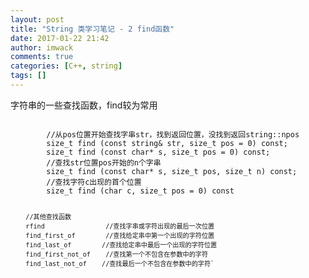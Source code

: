 ```yaml
---
layout: post
title: "String 类学习笔记 - 2 find函数"
date: 2017-01-22 21:42
author: imwack
comments: true
categories: [C++, string]
tags: []
---
```

字符串的一些查找函数，find较为常用


<code class="">
        //从pos位置开始查找字串str，找到返回位置，没找到返回string::npos
        size_t find (const string&amp; str, size_t pos = 0) const;
        size_t find (const char* s, size_t pos = 0) const;
        //查找str位置pos开始的n个字串
        size_t find (const char* s, size_t pos, size_t n) const;    
        //查找字符c出现的首个位置
        size_t find (char c, size_t pos = 0) const
    
        //其他查找函数
        rfind                //查找字串或字符出现的最后一次位置
        find_first_of        //查找给定串中第一个出现的字符位置
        find_last_of        //查找给定串中最后一个出现的字符位置
        find_first_not_of    //查找第一个不包含在参数中的字符    
        find_last_not_of    //查找最后一个不包含在参数中的字符`

&nbsp;
